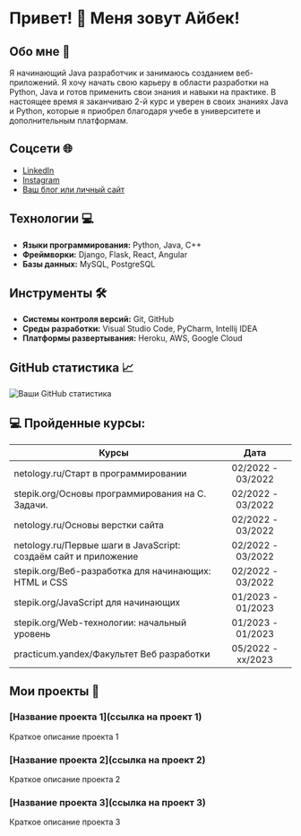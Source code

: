 # Привет! 👋 Меня зовут Айбек!

## Обо мне 📝
Я начинающий Java разработчик и занимаюсь созданием веб-приложений. Я хочу начать свою карьеру в области разработки на Python, Java и готов применить свои знания и навыки на практике. В настоящее время я заканчиваю 2-й курс и уверен в своих знаниях Java и Python, которые я приобрел благодаря учебе в университете и дополнительным платформам. 

## Соцсети 🌐
- [LinkedIn](https://www.linkedin.com/in/aibek-shynazbek-69458723a/)
- [Instagram](https://www.instagram.com/aakkuliyev/)
- [Ваш блог или личный сайт](https://вашсайт.com)

## Технологии 💻
- **Языки программирования:** Python, Java, C++
- **Фреймворки:** Django, Flask, React, Angular
- **Базы данных:** MySQL, PostgreSQL

## Инструменты 🛠️
- **Системы контроля версий:** Git, GitHub
- **Среды разработки:** Visual Studio Code, PyCharm, Intellij IDEA
- **Платформы развертывания:** Heroku, AWS, Google Cloud

## GitHub статистика 📈
![Ваши GitHub статистика](https://github-readme-stats.vercel.app/api?username=aakkuliyev&show_icons=true&theme=radical)

## 💻 Пройденные курсы:

| Курсы                                                           | Дата              |
| ----------------------------------------------------------------| :---------------: |
| netology.ru/Старт в программировании                            | 02/2022 - 03/2022 |
| stepik.org/Основы программирования на C. Задачи.                | 02/2022 - 03/2022 |
| netology.ru/Основы верстки сайта                                | 02/2022 - 03/2022 |
| netology.ru/Первые шаги в JavaScript: создаём сайт и приложение | 02/2022 - 03/2022 |
| stepik.org/Веб-разработка для начинающих: HTML и CSS            | 02/2022 - 03/2022 |
| stepik.org/JavaScript для начинающих                            | 01/2023 - 01/2023 |
| stepik.org/Web-технологии: начальный уровень                    | 01/2023 - 01/2023 |
| practicum.yandex/Факультет Веб разработки                       | 05/2022 - xx/2023 |

## Мои проекты 🎯
### [Название проекта 1](ссылка на проект 1)
Краткое описание проекта 1

### [Название проекта 2](ссылка на проект 2)
Краткое описание проекта 2

### [Название проекта 3](ссылка на проект 3)
Краткое описание проекта 3

